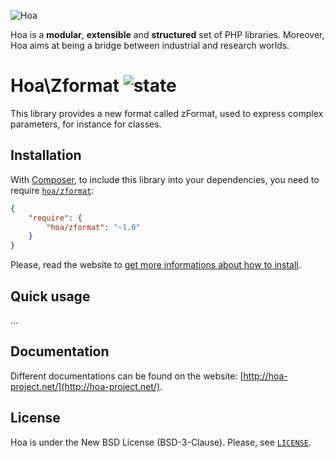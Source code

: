 ![Hoa](http://static.hoa-project.net/Image/Hoa_small.png)

Hoa is a **modular**, **extensible** and **structured** set of PHP libraries.
Moreover, Hoa aims at being a bridge between industrial and research worlds.

# Hoa\Zformat ![state](http://central.hoa-project.net/State/Zformat)

This library provides a new format called zFormat, used to express complex
parameters, for instance for classes.

## Installation

With [Composer](http://getcomposer.org/), to include this library into your
dependencies, you need to require
[`hoa/zformat`](https://packagist.org/packages/hoa/zformat):

```json
{
    "require": {
        "hoa/zformat": "~1.0"
    }
}
```

Please, read the website to [get more informations about how to
install](http://hoa-project.net/Source.html).

## Quick usage

…

## Documentation

Different documentations can be found on the website:
[http://hoa-project.net/](http://hoa-project.net/).

## License

Hoa is under the New BSD License (BSD-3-Clause). Please, see
[`LICENSE`](http://hoa-project.net/LICENSE).
